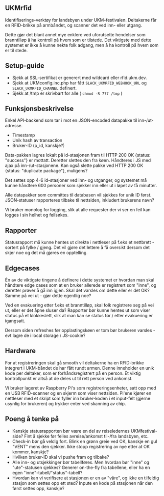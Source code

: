 ## UKMrfid

Identifiserings-verktøy for landsbyen under UKM-festivalen. Deltakerne får en RFID-brikke på armbåndet, og scanner det ved inn- eller utgang.

Dette gjør det blant annet mye enklere ved uforutsette hendelser som branntilløp å ha kontroll på hvem som er tilstede. Det viktigste med dette systemet er ikke å kunne nekte folk adgang, men å ha kontroll på hvem som er til stede.

## Setup-guide
- Sjekk at SSL-sertifikat er generert med wildcard eller rfid.ukm.dev.
- Sjekk at UKMconfig.inc.php har fått `SLACK_UKMRFID_WEBHOOK_URL` og `SLACK_UKMRFID_CHANNEL` definert.
- Sjekk at /tmp er skrivbart for alle ( `chmod -R 777 /tmp` )

## Funksjonsbeskrivelse

Enkel API-backend som tar i mot en JSON-encoded datapakke til inn-/ut-adresse. 

- Timestamp
- Unik hash av transaction
- Bruker-ID (p_id, kanskje?)

Data-pakken lagres lokalt på id-stasjonen fram til HTTP 200 OK {status: "success"} er mottatt. Deretter slettes den fra køen. Håndteres i JS med ajax på inn-/ut-stasjonene. Kan også slette pakke ved HTTP 200 OK {status: "duplicate package"}, muligens?

Det settes opp 4-6 id-stasjoner ved inn- og utganger, og systemet må kunne håndtere 600 personer som sjekker inn eller ut i løpet av få minutter. 

Alle datapakker som committes til databasen vil sjekkes for unik ID først. JSON-statuser rapporteres tilbake til nettsiden, inkludert brukerens navn? 

Vi bruker monolog for logging, slik at alle requester der vi ser en feil kan logges i sin helhet og feilsøkes.

## Rapporter

Statusrapport må kunne hentes ut direkte i nettleser på f.eks et nettbrett - sortert på fylke / gjeng. Det vil gjøre det lettere å få oversikt dersom det skjer noe og det må gjøres en opptelling. 

## Edgecases

Èn av de viktigste tingene å definere i dette systemet er hvordan man skal håndtere edge cases som at en bruker allerede er registrert som "inne", og deretter prøver å gå inn igjen. Skal det varsles om dette eller er det OK? Samme på vei ut - gjør dette egentlig noe?

Ved en evakuering etter f.eks et branntilløp, skal folk registrere seg på vei ut, eller er det åpne sluser da? Rapporter bør kunne hentes ut som viser status på et klokkeslett, slik at man kan se status før / etter evakuering er igangsatt.

Dersom siden refreshes før opplastingskøen er tom bør brukeren varsles - evt lagre de i local storage / JS-cookie?

## Hardware

For at registreringen skal gå smooth vil deltakerne ha en RFID-brikke integrert i UKM-båndet de har fått rundt armen. Denne inneholder en unik kode per deltaker, som er forhåndsregistrert på en person. Et viktig kontrollpunkt er altså at de deles ut til rett person ved ankomst.

Vi bruker lageret av Raspberry Pi's som registreringsenheter, satt opp med en USB RFID-scanner og en skjerm som viser nettsiden. Pi'ene kjører en nettleser med et skript som fyller inn bruker-koden i et input-felt (gjerne usynlig for brukeren) og trykker enter ved skanning av chip.

## Poeng å tenke på

- Kanskje statusrapporten bør være en del av reiseledernes UKMfestival-side? Fint å sjekke før felles avreise/ankomst til-/fra landsbyen, etc.
- Check-in bør gå veldig fort. Blink en grønn greie ved OK, kanskje en gul "VENT" mens den sjekker. Ikke stopp registrering av nye etter at OK kommer, kanskje?
- Hvilken bruker-ID skal vi pushe fram og tilbake?
- Alle inn- og utsjekkinger bør tabellføres. Men hvordan bør "inne" og "ute"-statusen sjekkes? Generer on-the-fly fra tabellene, eller ha en egen "inne"-tabell/"status"-tabell?
- Hvordan kan vi verifisere at stasjonen er en av "våre", og ikke en tilfeldig stasjon som settes opp ett sted? Inpute en kode på stasjonen når den først settes opp, kanskje?